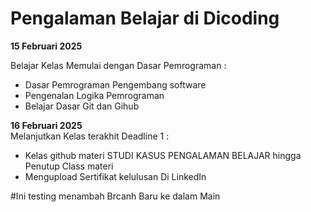 # Pengalaman Belajar di Dicoding

**15 Februari 2025** <br>

Belajar Kelas Memulai dengan Dasar Pemrograman :
* Dasar Pemrograman Pengembang software
* Pengenalan Logika Pemrograman
* Belajar Dasar Git dan Gihub

**16 Februari 2025**<br>
Melanjutkan Kelas terakhit Deadline 1 :
* Kelas github materi STUDI KASUS PENGALAMAN BELAJAR hingga Penutup Class materi
* Mengupload Sertifikat kelulusan Di LinkedIn


#Ini testing menambah Brcanh Baru ke dalam Main
